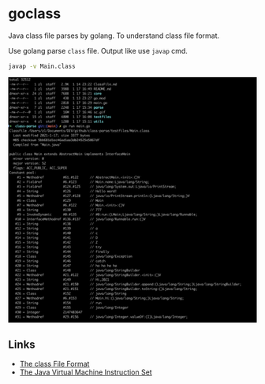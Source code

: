 # goclass

Java class file parses by golang. To understand class file format.

Use golang parse `class` file. Output like use `javap` cmd.

```sh
javap -v Main.class
```

![screenshot](screenshot.png)

## Links

- [The class File Format](https://docs.oracle.com/javase/specs/jvms/se8/html/jvms-4.html)
- [The Java Virtual Machine Instruction Set](https://docs.oracle.com/javase/specs/jvms/se8/html/jvms-6.html)